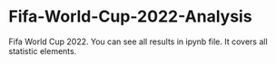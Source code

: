 # Fifa-World-Cup-2022-Analysis
Fifa World Cup 2022.
You can see all results in ipynb file. 
It covers all statistic elements.
